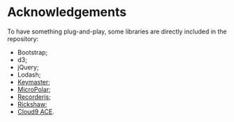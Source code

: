# Acknowledgements

To have something plug-and-play, some libraries are directly included in the repository:

* Bootstrap;
* d3;
* jQuery;
* Lodash;
* [Keymaster](https://github.com/madrobby/keymaster);
* [MicroPolar](http://micropolar.org/);
* [Recorderjs](https://github.com/mattdiamond/Recorderjs);
* [Rickshaw](http://code.shutterstock.com/rickshaw/);
* [Cloud9 ACE](https://ace.c9.io).
